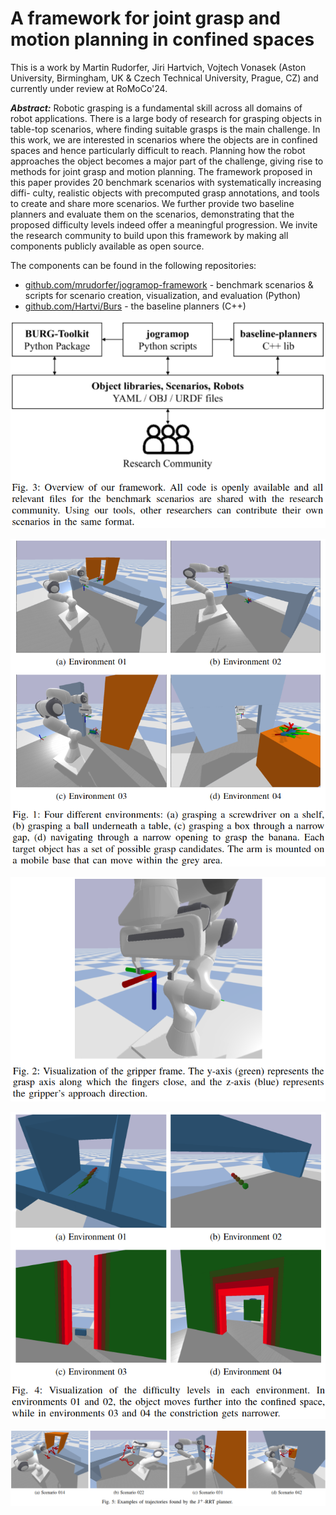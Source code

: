 # A framework for joint grasp and motion planning in confined spaces


This is a work by Martin Rudorfer, Jiri Hartvich, Vojtech Vonasek (Aston University, Birmingham, UK & Czech Technical University, Prague, CZ) and currently under review at RoMoCo'24.

_**Abstract:**_
Robotic grasping is a fundamental skill across
all domains of robot applications. There is a large body of
research for grasping objects in table-top scenarios, where
finding suitable grasps is the main challenge. In this work,
we are interested in scenarios where the objects are in confined
spaces and hence particularly difficult to reach. Planning how
the robot approaches the object becomes a major part of the
challenge, giving rise to methods for joint grasp and motion
planning. The framework proposed in this paper provides
20 benchmark scenarios with systematically increasing diffi-
culty, realistic objects with precomputed grasp annotations, and
tools to create and share more scenarios. We further provide
two baseline planners and evaluate them on the scenarios,
demonstrating that the proposed difficulty levels indeed offer a
meaningful progression. We invite the research community to
build upon this framework by making all components publicly
available as open source.

The components can be found in the following repositories:
- [github.com/mrudorfer/jogramop-framework](https://github.com/mrudorfer/jogramop-framework) - benchmark scenarios & scripts for scenario creation, visualization, and evaluation (Python)
- [github.com/Hartvi/Burs](https://github.com/Hartvi/Burs) - the baseline planners (C++)

![Overview](assets/overview.png)

![Environments](assets/environments.png)

![gripper-frame](assets/gripper-frame.png)

![difficulties](assets/difficulties.png)

![Trajectories](assets/jrrt-trajectories.png)

